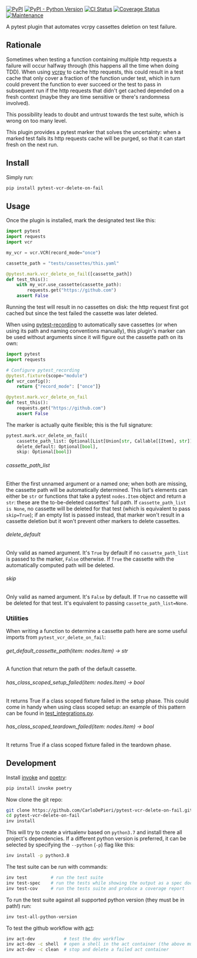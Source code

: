 [![PyPI](https://img.shields.io/pypi/v/pytest-vcr-delete-on-fail)](https://pypi.org/project/pytest-vcr-delete-on-fail/) [![PyPI - Python Version](https://img.shields.io/pypi/pyversions/pytest-vcr-delete-on-fail)](https://pypi.org/project/pytest-vcr-delete-on-fail/) [![CI Status](https://img.shields.io/github/workflow/status/CarloDePieri/pytest-vcr-delete-on-fail/prod?logo=github)](https://github.com/CarloDePieri/pytest-vcr-delete-on-fail/actions/workflows/prod.yml) [![Coverage Status](https://coveralls.io/repos/github/CarloDePieri/pytest-vcr-delete-on-fail/badge.svg?branch=main)](https://coveralls.io/github/CarloDePieri/pytest-vcr-delete-on-fail?branch=main) [![Maintenance](https://img.shields.io/maintenance/yes/2021)](https://github.com/CarloDePieri/pytest-vcr-delete-on-fail/)

A pytest plugin that automates vcrpy cassettes deletion on test failure.

## Rationale

Sometimes when testing a function containing multiple http requests a failure will occur halfway through (this happens
all the time when doing TDD). When using [vcrpy](https://github.com/kevin1024/vcrpy) to cache http requests, this could
result in a test cache that only cover a fraction of the function under test, which in turn could prevent the function
to ever succeed or the test to pass in subsequent run if the http requests that didn't get cached depended on a
fresh context (maybe they are time sensitive or there's randomness involved).

This possibility leads to doubt and untrust towards the test suite, which is wrong on too many level.

This plugin provides a pytest marker that solves the uncertainty: when a marked test fails its http requests cache will
be purged, so that it can start fresh on the next run.

## Install

Simply run:

```bash
pip install pytest-vcr-delete-on-fail
```

## Usage

Once the plugin is installed, mark the designated test like this:

```python
import pytest
import requests
import vcr

my_vcr = vcr.VCR(record_mode="once")

cassette_path = "tests/cassettes/this.yaml"

@pytest.mark.vcr_delete_on_fail([cassette_path])
def test_this():
    with my_vcr.use_cassette(cassette_path):
        requests.get("https://github.com")
    assert False
```

Running the test will result in no cassettes on disk: the http request first got cached but since the test failed the
cassette was later deleted.

When using [pytest-recording](https://github.com/kiwicom/pytest-recording) to automatically save cassettes (or when
using its path and naming conventions manually), this plugin's marker can be used without arguments since it will figure
out the cassette path on its own:

```python
import pytest
import requests

# Configure pytest_recording
@pytest.fixture(scope="module")
def vcr_config():
    return {"record_mode": ["once"]}

@pytest.mark.vcr_delete_on_fail
def test_this():
    requests.get("https://github.com")
    assert False
```

The marker is actually quite flexible; this is the full signature:

```python
pytest.mark.vcr_delete_on_fail(
    cassette_path_list: Optional[List[Union[str, Callable[[Item], str]]]],
    delete_default: Optional[bool],
    skip: Optional[bool])
```

###### cassette_path_list

Either the first unnamed argument or a named one; when both are missing, the cassette path will be automatically
determined. This list's elements can either be `str` or functions that take a pytest `nodes.Item` object and return a
`str`: these are the to-be-deleted cassettes' full path. If `cassette_path_list is None`, no cassette will be deleted
for that test (which is equivalent to pass `skip=True`); if an empty list is passed instead, that marker won't result
in a cassette deletion but it won't prevent other markers to delete cassettes.

###### delete_default

Only valid as named argument. It's `True` by default if no `cassette_path_list` is passed to the marker, `False`
otherwise. If `True` the cassette with the automatically computed path will be deleted.

###### skip

Only valid as named argument. It's `False` by default. If `True` no cassette will be deleted for that test. It's
equivalent to passing `cassette_path_list=None`.

### Utilities

When writing a function to determine a cassette path here are some useful imports from `pytest_vcr_delete_on_fail`:

###### get_default_cassette_path(item: nodes.Item) -> str

A function that return the path of the default cassette.

###### has_class_scoped_setup_failed(item: nodes.Item) -> bool

It returns True if a class scoped fixture failed in the setup phase. This could come in handy when using class scoped setup: an example
of this pattern can be found in [test_integrations.py](https://github.com/CarloDePieri/pytest-vcr-delete-on-fail/blob/main/tests/test_integrations.py).

###### has_class_scoped_teardown_failed(item: nodes.Item) -> bool

It returns True if a class scoped fixture failed in the teardown phase.

## Development

Install [invoke](http://pyinvoke.org/) and [poetry](https://python-poetry.org/):

```bash
pip install invoke poetry
```

Now clone the git repo:

```bash
git clone https://github.com/CarloDePieri/pytest-vcr-delete-on-fail.git
cd pytest-vcr-delete-on-fail
inv install
```

This will try to create a virtualenv based on `python3.7` and install there all
project's dependencies. If a different python version is preferred, it can be
selected by specifying  the `--python` (`-p`) flag like this:

```bash
inv install -p python3.8
```

The test suite can be run with commands:

```bash
inv test         # run the test suite
inv test-spec    # run the tests while showing the output as a spec document
inv test-cov     # run the tests suite and produce a coverage report
```

To run the test suite against all supported python version (they must be in path!) run:

```bash
inv test-all-python-version
```

To test the github workflow with [act](https://github.com/nektos/act):

```bash
inv act-dev           # test the dev workflow
inv act-dev -c shell  # open a shell in the act container (the above must fail first!)
inv act-dev -c clean  # stop and delete a failed act container
```